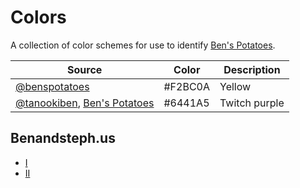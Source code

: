 # Colors

A collection of color schemes for use to identify [Ben's
Potatoes](http://benspotatoes.com).

| Source | Color | Description |
|--------|-------|-------------|
| [@benspotatoes](http://twitter.com/benspotatoes) | #F2BC0A | Yellow |
| [@tanookiben](http://twitter.com/tanookiben), [Ben's Potatoes](http://benspotatoes.com) | #6441A5 | Twitch purple | 

## Benandsteph.us

* [I](http://www.paletton.com/#uid=72V0w0kjCKD8TWJePR4nPDpsLwG)
* [II](http://www.paletton.com/#uid=5300-0khpOe6lYScpUdlEGQpNyK)
